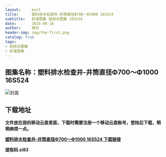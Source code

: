 ```yaml
---
layout:     post
title:      塑料排水检查井-井筒直径Φ700～Φ1000 16S524
subtitle:   标准图集 给排水图集 16S524
date:       2025-06-16
author:     峰兄
header-img: img/the-first.png
catalog: true
tags:
- 给排水图集
- 标准图集
---
```

## 图集名称：塑料排水检查井-井筒直径Φ700～Φ1000 16S524
![封面](https://pic1.imgdb.cn/item/6834257458cb8da5c80f00ed.jpg)


## 下载地址 ##
**文件放在我的移动云盘里面，下载时需要注册一个移动云盘账号，登陆后下载，稍稍麻烦一点。**  
  
[**塑料排水检查井-井筒直径Φ700～Φ1000 16S524 下载链接**](https://caiyun.139.com/w/i/2nQQTuKEGdAe7)


**提取码 zi83**

